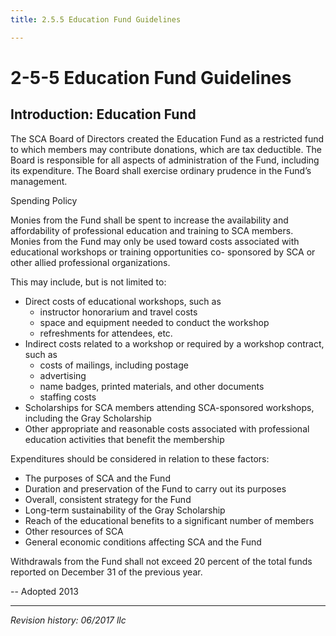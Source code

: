 ```yaml
---
title: 2.5.5 Education Fund Guidelines

---
```


# 2-5-5 Education Fund Guidelines

## Introduction: Education Fund

The SCA Board of Directors created the Education Fund as a restricted fund to which members may contribute donations, which are tax deductible. The Board is responsible for all aspects of administration of the Fund, including its expenditure. The Board shall exercise ordinary prudence in the Fund’s management.

Spending Policy

Monies from the Fund shall be spent to increase the availability and affordability of professional education and training to SCA members. Monies from the Fund may only be used toward costs associated with educational workshops or training opportunities co- sponsored by SCA or other allied professional organizations.

This may include, but is not limited to:

- Direct costs of educational workshops, such as
  - instructor honorarium and travel costs
  - space and equipment needed to conduct the workshop
  - refreshments for attendees, etc.
- Indirect costs related to a workshop or required by a workshop contract, such as
  - costs of mailings, including postage
  - advertising
  - name badges, printed materials, and other documents
  - staffing costs
- Scholarships for SCA members attending SCA-sponsored workshops, including the Gray Scholarship
- Other appropriate and reasonable costs associated with professional education activities that benefit the membership

Expenditures should be considered in relation to these factors:
- The purposes of SCA and the Fund
- Duration and preservation of the Fund to carry out its purposes
- Overall, consistent strategy for the Fund
- Long-term sustainability of the Gray Scholarship
- Reach of the educational benefits to a significant number of members
- Other resources of SCA
- General economic conditions affecting SCA and the Fund

Withdrawals from the Fund shall not exceed 20 percent of the total funds reported on December 31 of the previous year.

-- Adopted 2013

***

_Revision history: 06/2017 llc_
